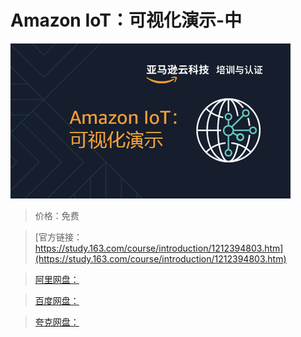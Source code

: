 # Amazon IoT：可视化演示-中

![img](../../../assets/study163/free/c8793ba893294c9991828ae5676ec8e7.png)

> 价格：免费

> [官方链接：https://study.163.com/course/introduction/1212394803.htm](https://study.163.com/course/introduction/1212394803.htm)

> [阿里网盘：]()

> [百度网盘：]()

> [夸克网盘：]()
